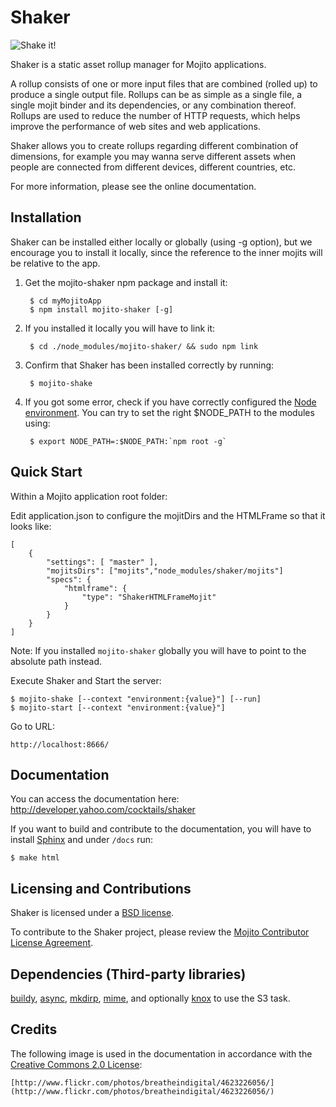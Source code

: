 # Shaker

![Shake it!](/yshaker/mojito-shaker/blob/master/docs/images/shaker.jpg?raw=true)

Shaker is a static asset rollup manager for Mojito applications.

A rollup consists of one or more input files that are combined (rolled up) to produce a single output file. Rollups can be as simple as a single file, a single mojit binder and its dependencies, or any combination thereof. Rollups are used to reduce the number of HTTP requests, which helps improve the performance of web sites and web applications.

Shaker allows you to create rollups regarding different combination of dimensions, for example you may wanna serve different assets when people are connected from different devices, different countries, etc.

For more information, please see the online documentation.

## Installation

Shaker can be installed either locally or globally (using -g option), but we encourage you to install it locally, 
since the reference to the inner mojits will be relative to the app.

1. Get the mojito-shaker npm package and install it:

        $ cd myMojitoApp
        $ npm install mojito-shaker [-g]

2. If you installed it locally you will have to link it:

        $ cd ./node_modules/mojito-shaker/ && sudo npm link 

3. Confirm that Shaker has been installed correctly by running:

        $ mojito-shake

4. If you got some error, check if you have correctly configured the [Node environment](http://nodejs.org/api/modules.html#modules). You can try to set the right $NODE_PATH to the modules using:

        $ export NODE_PATH=:$NODE_PATH:`npm root -g`

## Quick Start

Within a Mojito application root folder:

Edit application.json to configure the mojitDirs and the HTMLFrame so that it looks like:

    [
        {
            "settings": [ "master" ],
            "mojitsDirs": ["mojits","node_modules/shaker/mojits"]
            "specs": {
                "htmlframe": {
                    "type": "ShakerHTMLFrameMojit"
                }
            }
        }
    ]

Note: If you installed `mojito-shaker` globally you will have to point to the absolute path instead.

Execute Shaker and Start the server:

    $ mojito-shake [--context "environment:{value}"] [--run]
    $ mojito-start [--context "environment:{value}"]

Go to URL:

    http://localhost:8666/

## Documentation

You can access the documentation here: http://developer.yahoo.com/cocktails/shaker

If you want to build and contribute to the documentation, you will have to install [Sphinx](http://sphinx.pocoo.org) and under `/docs` run:

    $ make html

## Licensing and Contributions

Shaker is licensed under a [BSD license](https://github.com/yahoo/shaker/blob/master/LICENSE.txt).

To contribute to the Shaker project, please review the [Mojito Contributor
License Agreement](http://developer.yahoo.com/cocktails/mojito/cla/).

## Dependencies (Third-party libraries)

[buildy](https://github.com/mosen/buildy), [async](https://github.com/caolan/async), [mkdirp](https://github.com/substack/node-mkdirp), [mime](https://github.com/bentomas/node-mime), and optionally [knox](https://github.com/LearnBoost/knox) to use the S3 task.

## Credits

The following image is used in the documentation in accordance with the [Creative Commons 2.0 License](http://creativecommons.org/licenses/by-sa/2.0/):

    [http://www.flickr.com/photos/breatheindigital/4623226056/](http://www.flickr.com/photos/breatheindigital/4623226056/)

